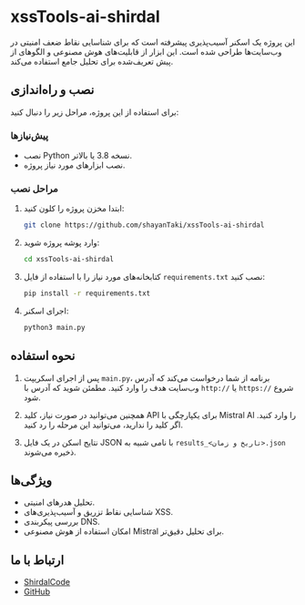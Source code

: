 # xssTools-ai-shirdal


این پروژه یک اسکنر آسیب‌پذیری پیشرفته است که برای شناسایی نقاط ضعف امنیتی در وب‌سایت‌ها طراحی شده است. این ابزار از قابلیت‌های هوش مصنوعی و الگوهای از پیش تعریف‌شده برای تحلیل جامع استفاده می‌کند.

## نصب و راه‌اندازی

برای استفاده از این پروژه، مراحل زیر را دنبال کنید:

### پیش‌نیازها
- نصب Python نسخه 3.8 یا بالاتر.
- نصب ابزارهای مورد نیاز پروژه.

### مراحل نصب
1. ابتدا مخزن پروژه را کلون کنید:
   ```bash
   git clone https://github.com/shayanTaki/xssTools-ai-shirdal
   ```

2. وارد پوشه پروژه شوید:
   ```bash
   cd xssTools-ai-shirdal
   ```

3. کتابخانه‌های مورد نیاز را با استفاده از فایل `requirements.txt` نصب کنید:
   ```bash
   pip install -r requirements.txt
   ```

4. اجرای اسکنر:
   ```bash
   python3 main.py
   ```

## نحوه استفاده

1. پس از اجرای اسکریپت `main.py`، برنامه از شما درخواست می‌کند که آدرس وب‌سایت هدف را وارد کنید. مطمئن شوید که آدرس با `http://` یا `https://` شروع شود.

2. همچنین می‌توانید در صورت نیاز، کلید API برای یکپارچگی با Mistral AI را وارد کنید. اگر کلید را ندارید، می‌توانید این مرحله را رد کنید.

3. نتایج اسکن در یک فایل JSON با نامی شبیه به `results_<تاریخ و زمان>.json` ذخیره می‌شوند.

## ویژگی‌ها

- تحلیل هدرهای امنیتی.
- شناسایی نقاط تزریق و آسیب‌پذیری‌های XSS.
- بررسی پیکربندی DNS.
- امکان استفاده از هوش مصنوعی Mistral برای تحلیل دقیق‌تر.

## ارتباط با ما
- [ShirdalCode](https://shirdalcode.ir)
- [GitHub](https://github.com/shayanTaki)

 
